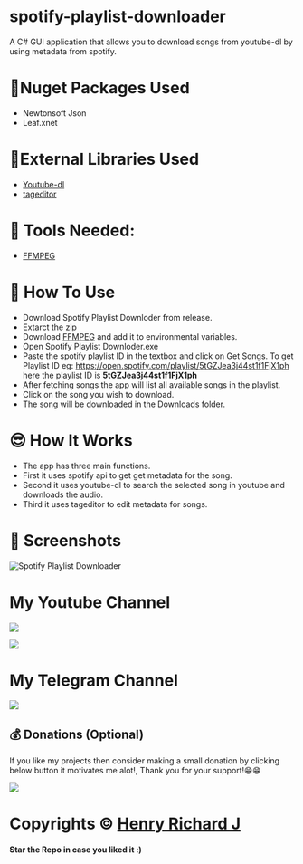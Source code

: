 # spotify-playlist-downloader
 A C# GUI application that allows you to download songs from youtube-dl by using metadata from spotify.

# 📎Nuget Packages Used
* Newtonsoft Json
* Leaf.xnet

# 🦾External Libraries Used
* [Youtube-dl](https://youtube-dl.org/)
* [tageditor](https://github.com/Martchus/tageditor)

# 🎯 Tools Needed:
* [FFMPEG](https://www.gyan.dev/ffmpeg/builds/) 

# 🤔 How To Use
* Download Spotify Playlist Downloder from release.
* Extarct the zip
* Download [FFMPEG](https://www.gyan.dev/ffmpeg/builds/) and add it to environmental variables.
* Open Spotify Playlist Downloder.exe
* Paste the spotify playlist ID in the textbox and click on Get Songs. To get Playlist ID eg: https://open.spotify.com/playlist/5tGZJea3j44st1f1FjX1ph here the playlist ID is **5tGZJea3j44st1f1FjX1ph**
* After fetching songs the app will list all available songs in the playlist.
* Click on the song you wish to download.
* The song will be downloaded in the Downloads folder.

# 😎 How It Works
* The app has three main functions.
* First it uses spotify api to get get metadata for the song.
* Second it uses youtube-dl to search the selected song in youtube and downloads the audio.
* Third it uses tageditor to edit metadata for songs.

# 📸 Screenshots
![Spotify Playlist Downloader](https://user-images.githubusercontent.com/68910039/121838571-c50dc580-ccf5-11eb-8a80-db35f1f990dd.jpg)

# My Youtube Channel
[![](https://img.shields.io/badge/Subscribe-red?style=for-the-badge&logo=YouTube)](https://www.youtube.com/channel/UCVGasc5jr45eZUpZNHvbtWQ)

[![](https://img.shields.io/youtube/channel/subscribers/UCVGasc5jr45eZUpZNHvbtWQ?style=social)](https://www.youtube.com/channel/UCVGasc5jr45eZUpZNHvbtWQ)

# My Telegram Channel
[![](https://img.shields.io/badge/Telegram-Join%20Now-blue?style=for-the-badge&logo=Telegram)](https://t.me/cracked4free)

## 💰 Donations (Optional)
If you like my projects then consider making a small donation by clicking below button it motivates me alot!, Thank you for your support!😁😁 
<br/>

[![](https://img.shields.io/badge/Donate-Paypal-blue?style=for-the-badge&logo=paypal)](https://www.paypal.com/paypalme/henryrics)

# Copyrights © [Henry Richard J](https://github.com/henry-richard7)
#### Star the Repo in case you liked it :)

